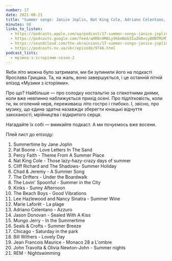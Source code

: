```yaml
---
number: 17
date: 2021-08-21
title: "Summer songs: Janice Joplin, Nat King Cole, Adriano Celentano, REM"
minutes: 98
links_to_listen:
  - https://podcasts.apple.com/ua/podcast/17-summer-songs-janice-joplin-nat-king-cole-adriano/id1546083745?i=1000532652432
  - https://podcasts.google.com/feed/aHR0cHM6Ly9hbmNob3IuZm0vcy80NTMzMTgxMC9wb2RjYXN0L3Jzcw/episode/ZGU4OWU2ODAtNmIwNC00ODk2LTllMzUtY2IxMDNkNmM2YWRh
  - https://soundcloud.com/the-ukrainians/17-summer-songs-janice-joplin-nat-king-cole-adriano-celentano-rem?in=the-ukrainians/sets/muzykazist
  - https://podcasts.nv.ua/ukr/episode/9746.html
podcast_lists:
  - музика-з-історіями-сезон-2
---
```


Якби літо можна було затримати, ми би зупинили його на подкасті Ярослава
Грицака. Та, на жаль, воно завершується, і це останній літній епізод «Музики з
історіями».

Про що? Найбільше — про солодку ностальгію за спекотними днями, коли вже
невпинно наближується прихід осені. Про підлітковість, коли ти, як оголений
нерв, переживаєш літо гостро і глибоко. І, звісно, про музику, що єдина здатна
назавжди зберегти юнацькі відчуття закоханості, мрійництва і відкритого серця.

Нагадайте їх собі — вмикайте подкаст. А ми почуємось вже восени.

Плей лист до епізоду:

1. Summertime by Jane Joplin
2. Pat Boone - Love Letters In The Sand
3. Percy Faith - Theme From A Summer Place
4. Nat King Cole - Those lazy-hazy-crazy days of summer
5. Cliff Richard and The Shadows- Summer Holiday
6. Chad & Jeremy - A Summer Song
7. The Drifters - Under the Boardwalk
8. The Lovin' Spoonful - Summer in the City
9. Kinks - Sunny Afternoon
10. The Beach Boys - Good Vibrations
11. Lee Hazlewood and Nancy Sinatra - Summer Wine
12. Marie Laforêt - La plage
13. Adriano Celentano - Azzuro
14. Jason Donovan - Sealed With A Kiss
15. Mungo Jerry - In the Summertime
16. Seals & Crofts - Summer Breeze
17. Chicago - Saturday in the park
18. Bill Withers - Lovely Day
19. Jean Francois Maurice - Monaco 28 a L'ombre
20. John Travolta & Olivia Newton-John - Summer nights
21. REM - Nightswimming
